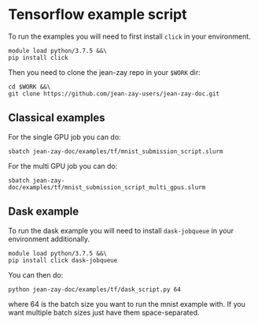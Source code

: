 # Tensorflow example script

To run the examples you will need to first install `click` in your environment.
```
module load python/3.7.5 &&\
pip install click
```

Then you need to clone the jean-zay repo in your `$WORK` dir:
```
cd $WORK &&\
git clone https://github.com/jean-zay-users/jean-zay-doc.git
```

## Classical examples

For the single GPU job you can do:
```
sbatch jean-zay-doc/examples/tf/mnist_submission_script.slurm
```

For the multi GPU job you can do:
```
sbatch jean-zay-doc/examples/tf/mnist_submission_script_multi_gpus.slurm
```

## Dask example

To run the dask example you will need to install `dask-jobqueue` in your environment additionally.
```
module load python/3.7.5 &&\
pip install click dask-jobqueue
```

You can then do:
```
python jean-zay-doc/examples/tf/dask_script.py 64
```

where 64 is the batch size you want to run the mnist example with.
If you want multiple batch sizes just have them space-separated.
